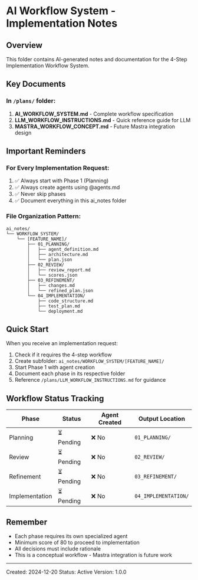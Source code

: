 # AI Workflow System - Implementation Notes

## Overview
This folder contains AI-generated notes and documentation for the 4-Step Implementation Workflow System.

## Key Documents

### In `/plans/` folder:
1. **AI_WORKFLOW_SYSTEM.md** - Complete workflow specification
2. **LLM_WORKFLOW_INSTRUCTIONS.md** - Quick reference guide for LLM
3. **MASTRA_WORKFLOW_CONCEPT.md** - Future Mastra integration design

## Important Reminders

### For Every Implementation Request:
1. ✅ Always start with Phase 1 (Planning)
2. ✅ Always create agents using @agents.md
3. ✅ Never skip phases
4. ✅ Document everything in this ai_notes folder

### File Organization Pattern:
```
ai_notes/
└── WORKFLOW_SYSTEM/
    └── [FEATURE_NAME]/
        ├── 01_PLANNING/
        │   ├── agent_definition.md
        │   ├── architecture.md
        │   └── plan.json
        ├── 02_REVIEW/
        │   ├── review_report.md
        │   └── scores.json
        ├── 03_REFINEMENT/
        │   ├── changes.md
        │   └── refined_plan.json
        └── 04_IMPLEMENTATION/
            ├── code_structure.md
            ├── test_plan.md
            └── deployment.md
```

## Quick Start

When you receive an implementation request:

1. Check if it requires the 4-step workflow
2. Create subfolder: `ai_notes/WORKFLOW_SYSTEM/[FEATURE_NAME]/`
3. Start Phase 1 with agent creation
4. Document each phase in its respective folder
5. Reference `/plans/LLM_WORKFLOW_INSTRUCTIONS.md` for guidance

## Workflow Status Tracking

| Phase | Status | Agent Created | Output Location |
|-------|---------|--------------|-----------------|
| Planning | ⏳ Pending | ❌ No | `01_PLANNING/` |
| Review | ⏳ Pending | ❌ No | `02_REVIEW/` |
| Refinement | ⏳ Pending | ❌ No | `03_REFINEMENT/` |
| Implementation | ⏳ Pending | ❌ No | `04_IMPLEMENTATION/` |

## Remember

- Each phase requires its own specialized agent
- Minimum score of 80 to proceed to implementation
- All decisions must include rationale
- This is a conceptual workflow - Mastra integration is future work

---
Created: 2024-12-20
Status: Active
Version: 1.0.0

